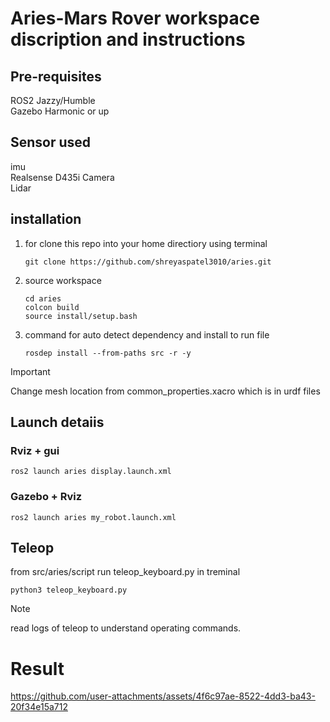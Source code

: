 # Aries-Mars Rover workspace discription and instructions

## Pre-requisites

ROS2 Jazzy/Humble  
Gazebo Harmonic or up

## Sensor used

imu  
Realsense D435i Camera  
Lidar  


## installation
1.  for clone this repo into your home directiory using terminal

    ```
    git clone https://github.com/shreyaspatel3010/aries.git
    ```

3. source workspace

   ```
   cd aries
   colcon build
   source install/setup.bash
   ```

4. command for auto detect dependency and install to run file
   
	  ```
	  rosdep install --from-paths src -r -y
	  ```
> [!IMPORTANT]
> Change mesh location from common_properties.xacro which is in urdf files

## Launch detaiis

### Rviz + gui
  ```
  ros2 launch aries display.launch.xml
  ```
### Gazebo + Rviz
  ```
  ros2 launch aries my_robot.launch.xml
  ```

## Teleop
from src/aries/script run teleop_keyboard.py in treminal
  ```
  python3 teleop_keyboard.py
  ```
> [!NOTE]
> read logs of teleop to understand operating commands.

# Result


https://github.com/user-attachments/assets/4f6c97ae-8522-4dd3-ba43-20f34e15a712


